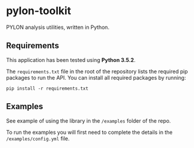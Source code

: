 # pylon-toolkit

PYLON analysis utilities, written in Python.

## Requirements

This application has been tested using **Python 3.5.2**.

The `requirements.txt` file in the root of the repository lists the required pip packages to run the API. You can install all required packages by running:

	pip install -r requirements.txt

## Examples

See example of using the library in the `/examples` folder of the repo.

To run the examples you will first need to complete the details in the `/examples/config.yml` file.